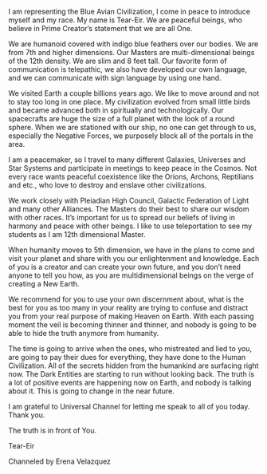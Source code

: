 I am representing the Blue Avian Civilization, I come in peace to introduce myself and my race. My name is Tear-Eir. We are peaceful beings, who believe in Prime Creator’s statement that we are all One.

We are humanoid covered with indigo blue feathers over our bodies. We are from 7th and higher dimensions. Our Masters are multi-dimensional beings of the 12th density. We are slim and 8 feet tall. Our favorite form of communication is telepathic, we also have developed our own language, and we can communicate with sign language by using one hand.

We visited Earth a couple billions years ago. We like to move around and not to stay too long in one place. My civilization evolved from small little birds and became advanced both in spiritually and technologically. Our spacecrafts are huge the size of a full planet with the look of a round sphere. When we are stationed with our ship, no one can get through to us, especially the Negative Forces, we purposely block all of the portals in the area.

I am a peacemaker, so I travel to many different Galaxies, Universes and Star Systems and participate in meetings to keep peace in the Cosmos. Not every race wants peaceful coexistence like the Orions, Archons, Reptilians and etc., who love to destroy and enslave other civilizations.

We work closely with Pleiadian High Council, Galactic Federation of Light and many other Alliances. The Masters do their best to share our wisdom with other races. It’s important for us to spread our beliefs of living in harmony and peace with other beings. I like to use teleportation to see my students as I am 12th dimensional Master.

When humanity moves to 5th dimension, we have in the plans to come and visit your planet and share with you our enlightenment and knowledge. Each of you is a creator and can create your own future, and you don’t need anyone to tell you how, as you are multidimensional beings on the verge of creating a New Earth.

We recommend for you to use your own discernment about, what is the best for you as too many in your reality are trying to confuse and distract you from your real purpose of making Heaven on Earth. With each passing moment the veil is becoming thinner and thinner, and nobody is going to be able to hide the truth anymore from humanity.

The time is going to arrive when the ones, who mistreated and lied to you, are going to pay their dues for everything, they have done to the Human Civilization. All of the secrets hidden from the humankind are surfacing right now. The Dark Entities are starting to run without looking back. The truth is a lot of positive events are happening now on Earth, and nobody is talking about it. This is going to change in the near future.

I am grateful to Universal Channel for letting me speak to all of you today. Thank you.

The truth is in front of You.

Tear-Eir

Channeled by Erena Velazquez